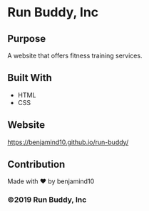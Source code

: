 # Run Buddy, Inc

## Purpose
A website that offers fitness training services. 

## Built With
* HTML
* CSS

## Website
https://benjamind10.github.io/run-buddy/

## Contribution
Made with ❤️ by benjamind10

### ©️2019 Run Buddy, Inc 
